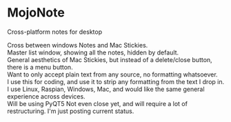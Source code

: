 # MojoNote
Cross-platform notes for desktop

Cross between windows Notes and Mac Stickies.  
Master list window, showing all the notes, hidden by default.  
General aesthetics of Mac Stickies, but instead of a delete/close button, there is a menu button.  
Want to only accept plain text from any source, no formatting whatsoever.  
I use this for coding, and use it to strip any formatting from the text I drop in.
I use Linux, Raspian, Windows, Mac, and would like the same general experience across devices.  
Will be using PyQT5
Not even close yet, and will require a lot of restructuring. I'm just posting current status.  
